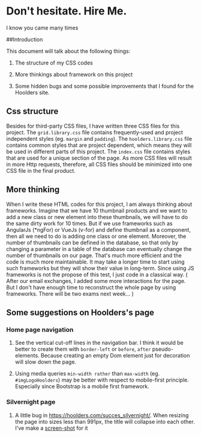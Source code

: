 # Don't hesitate. Hire Me.
I know you came many times

##Introduction

This document will talk about the following things:

1. The structure of my CSS codes

2. More thinkings about framework on this project

3. Some hidden bugs and some possible improvements that I found for the Hoolders site.


## Css structure

Besides for third-party CSS files, I have written three CSS files for this project. The `grid.library.css` file contains frequently-used and project independent styles (eg. `margin` and `padding`). The `hoolders.library.css` file contains common styles that are project dependent, which means they will be used in different parts of this project. The `index.css` file contains styles that are used for a unique section of the page. As more CSS files will result in more Http requests, therefore, all CSS files should be minimized into one CSS file in the final product.

## More thinking

When I write these HTML codes for this project, I am always thinking about frameworks. Imagine that we have 10 thumbnail products and we want to add a new class or new element into these thumbnails, we will have to do the same dirty work for 10 times. But if we use frameworks such as AngularJs (\*ngFor) or VueJs (v-for) and define thumbnail as a component, then all we need to do is adding one class or one element. Moreover, the number of thumbnails can be defined in the database, so that only by changing a parameter in a table of the database can eventually change the number of thumbnails on our page. That's much more efficient and the code is much more maintainable. It may take a longer time to start using such frameworks but they will show their value in long-term. Since using JS frameworks is not the propose of this test, I just code in a classical way. ( After our email exchanges, I added some more interactions for the page. But I don't have enough time to reconstruct the whole page by using frameworks. There will be two exams next week... )     

## Some suggestions on Hoolders's page

### Home page navigation

1. See the vertical cut-off lines in the navigation bar. I think it would be better to create them with `border-left` or `before`, `after` pseudo-elements. Because creating an empty Dom element just for decoration will slow down the page.

2. Using media queries `min-width rather` than `max-width` (eg. `#imgLogoHoolders`) may be better with respect to mobile-first principle. Especially since Bootstrap is a mobile first framework.

### Silvernight page

1. A little bug in https://hoolders.com/succes_silvernight/. When resizing the page into sizes less than 991px, the title will collapse into each other. I've make a [screen-shot](./media/title-collapse.png) for it
